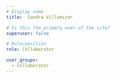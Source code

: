 ```yaml
---
# Display name
title:  Sandra Villamizar

# Is this the primary user of the site?
superuser: false

# Role/position
role: Collaborator

user_groups:
  - Collaborator
---
```

